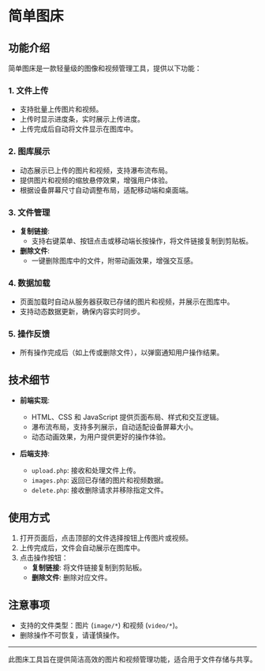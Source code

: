 # 简单图床

## 功能介绍

简单图床是一款轻量级的图像和视频管理工具，提供以下功能：

### 1. 文件上传
- 支持批量上传图片和视频。
- 上传时显示进度条，实时展示上传进度。
- 上传完成后自动将文件显示在图库中。

### 2. 图库展示
- 动态展示已上传的图片和视频，支持瀑布流布局。
- 提供图片和视频的缩放悬停效果，增强用户体验。
- 根据设备屏幕尺寸自动调整布局，适配移动端和桌面端。

### 3. 文件管理
- **复制链接**: 
  - 支持右键菜单、按钮点击或移动端长按操作，将文件链接复制到剪贴板。
- **删除文件**: 
  - 一键删除图库中的文件，附带动画效果，增强交互感。

### 4. 数据加载
- 页面加载时自动从服务器获取已存储的图片和视频，并展示在图库中。
- 支持动态数据更新，确保内容实时同步。

### 5. 操作反馈
- 所有操作完成后（如上传或删除文件），以弹窗通知用户操作结果。

## 技术细节
- **前端实现**:
  - HTML、CSS 和 JavaScript 提供页面布局、样式和交互逻辑。
  - 瀑布流布局，支持多列展示，自动适配设备屏幕大小。
  - 动态动画效果，为用户提供更好的操作体验。

- **后端支持**:
  - `upload.php`: 接收和处理文件上传。
  - `images.php`: 返回已存储的图片和视频数据。
  - `delete.php`: 接收删除请求并移除指定文件。

## 使用方式
1. 打开页面后，点击顶部的文件选择按钮上传图片或视频。
2. 上传完成后，文件会自动展示在图库中。
3. 点击操作按钮：
   - **复制链接**: 将文件链接复制到剪贴板。
   - **删除文件**: 删除对应文件。

## 注意事项
- 支持的文件类型：图片 (`image/*`) 和视频 (`video/*`)。
- 删除操作不可恢复，请谨慎操作。

---

此图床工具旨在提供简洁高效的图片和视频管理功能，适合用于文件存储与共享。